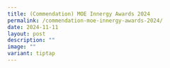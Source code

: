```yaml
---
title: (Commendation) MOE Innergy Awards 2024
permalink: /commendation-moe-innergy-awards-2024/
date: 2024-11-11
layout: post
description: ""
image: ""
variant: tiptap
---
```


